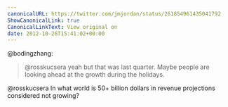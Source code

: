 ```yaml
---
canonicalURL: https://twitter.com/jmjordan/status/261854961435041792
ShowCanonicalLink: true
CanonicalLinkText: View original on
date: 2012-10-26T15:41:02+00:00
---
```

@bodingzhang:

> @rosskucsera yeah but that was last quarter. Maybe people are looking ahead at the growth during the holidays.

@rosskucsera In what world is 50+ billion dollars in revenue projections considered not growing?